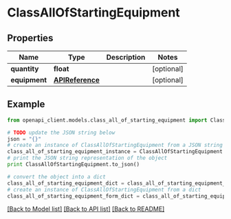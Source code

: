 # ClassAllOfStartingEquipment


## Properties
Name | Type | Description | Notes
------------ | ------------- | ------------- | -------------
**quantity** | **float** |  | [optional] 
**equipment** | [**APIReference**](APIReference.md) |  | [optional] 

## Example

```python
from openapi_client.models.class_all_of_starting_equipment import ClassAllOfStartingEquipment

# TODO update the JSON string below
json = "{}"
# create an instance of ClassAllOfStartingEquipment from a JSON string
class_all_of_starting_equipment_instance = ClassAllOfStartingEquipment.from_json(json)
# print the JSON string representation of the object
print ClassAllOfStartingEquipment.to_json()

# convert the object into a dict
class_all_of_starting_equipment_dict = class_all_of_starting_equipment_instance.to_dict()
# create an instance of ClassAllOfStartingEquipment from a dict
class_all_of_starting_equipment_form_dict = class_all_of_starting_equipment.from_dict(class_all_of_starting_equipment_dict)
```
[[Back to Model list]](../README.md#documentation-for-models) [[Back to API list]](../README.md#documentation-for-api-endpoints) [[Back to README]](../README.md)


